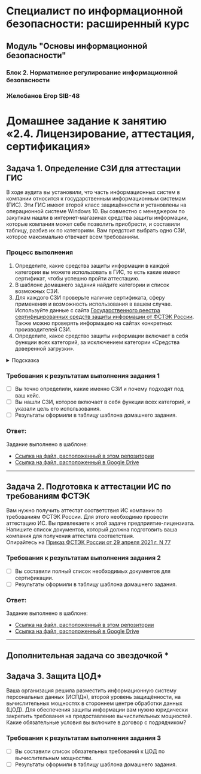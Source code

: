 # Специалист по информационной безопасности: расширенный курс
## Модуль "Основы информационной безопасности"
### Блок 2. Нормативное регулирование информационной безопасности
### Желобанов Егор SIB-48

# Домашнее задание к занятию «2.4. Лицензирование, аттестация, сертификация»

## Задача 1. Определение СЗИ для аттестации ГИС 

В ходе аудита вы установили, что часть информационных систем в компании относится к государственным информационным системам (ГИС). Эти ГИС имеют второй класс защищённости и установлены на операционной системе Windows 10. Вы совместно с менеджером по закупкам нашли в интернет-магазинах средства защиты информации, которые компания может себе позволить приобрести, и составили таблицу, разбив их по категориям. Вам предстоит выбрать одно СЗИ, которое максимально отвечает всем требованиям. 

### Процесс выполнения

1. Определите, какие средства защиты информации в каждой категории вы можете использовать в ГИС, то есть какие имеют сертификат, чтобы успешно пройти аттестацию. 
2. В шаблоне домашнего задания найдите категории и список возможных СЗИ. 
3. Для каждого СЗИ проверьте наличие сертификата, сферу применения и возможность использования в вашем случае. Используйте данные с сайта 
 [Государственного реестра сертифицированных средств защиты информации от ФСТЭК России](https://reestr.fstec.ru/reg3). Также можно проверять информацию на сайтах конкретных производителей СЗИ. 
4. Определите, какое средство защиты информации включает в себя функции всех категорий, за исключением категории «Средства доверенной загрузки».

<details>
    <summary>Подсказка</summary>

`Это средство защиты информации находится в категории «Средства защиты информации от несанкционированного доступа». ` 

  </details>

### Требования к результатам выполнения задания 1
- [ ] Вы точно определили, какие именно СЗИ и почему подходят под ваш кейс.
- [ ] Вы нашли СЗИ, которое включает в себя функции всех категорий, и указали цель его использования.
- [ ] Результаты оформили в таблицу шаблона домашнего задания.

### Ответ:

Задание выполнено в шаблоне:
* [Ссылка на файл, расположенный в этом репозитории](assets/Лицензирование_аттестация_сертификация_SIB-48.docx)
* [Ссылка на файл, расположенный в Google Drive](https://docs.google.com/document/d/1yPgMLIAtFYxpx5wb2ov-V0mZZ0jjqWqV/edit?usp=sharing&ouid=102224985767039144519&rtpof=true&sd=true)

---

## Задача 2. Подготовка к аттестации ИС по требованиям ФСТЭК

Вам нужно получить аттестат соответствия ИС компании по требованиям ФСТЭК России. Для этого необходимо провести аттестацию ИС. Вы привлекаете к этой задаче предприятие-лицензиата. Напишите список документов, который должна подготовить ваша компания для получения аттестата соответствия.  
Опирайтесь на [Приказ ФСТЭК России от 29 апреля 2021 г. N 77](https://u.netology.ru/backend/uploads/lms/attachments/files/data/54671/%D0%9F%D1%80%D0%B8%D0%BA%D0%B0%D0%B7_%D0%A4%D0%A1%D0%A2%D0%AD%D0%9A_%D0%A0%D0%BE%D1%81%D1%81%D0%B8%D0%B8_%D0%BE%D1%82_29_%D0%B0%D0%BF%D1%80%D0%B5%D0%BB%D1%8F_2021_%D0%B3._N_77.pdf)

### Требования к результатам выполнения задания 2
- [ ] Вы составили полный список необходимых документов для сертификации.
- [ ] Результаты оформили в таблицу шаблона домашнего задания.

### Ответ:

Задание выполнено в шаблоне:
* [Ссылка на файл, расположенный в этом репозитории](assets/Лицензирование_аттестация_сертификация_SIB-48.docx)
* [Ссылка на файл, расположенный в Google Drive](https://docs.google.com/document/d/1yPgMLIAtFYxpx5wb2ov-V0mZZ0jjqWqV/edit?usp=sharing&ouid=102224985767039144519&rtpof=true&sd=true)

--- 
## Дополнительная задача со звездочкой *

## Задача 3. Защита ЦОД*

Ваша организация решила разместить информационную систему персональных данных (ИСПДн), второй уровень защищённости, на вычислительных мощностях в стороннем центре обработки данных (ЦОД). Для обеспечения защиты информации вам нужно юридически закрепить требования на предоставление вычислительных мощностей. Какие обязательные условия вы включите в договор с подрядчиком? 

### Требования к результатам выполнения задания 3
- [ ] Вы составили список обязательных требований к ЦОД по вычислительным мощностям.
- [ ] Результаты оформили в таблицу шаблона домашнего задания.
